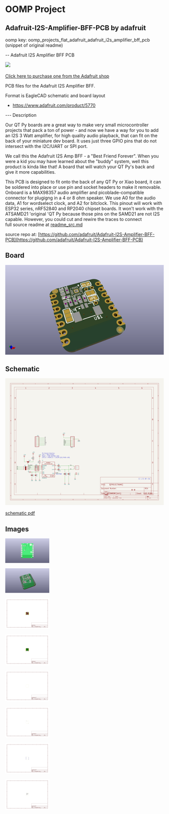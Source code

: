 # OOMP Project  
## Adafruit-I2S-Amplifier-BFF-PCB  by adafruit  
  
oomp key: oomp_projects_flat_adafruit_adafruit_i2s_amplifier_bff_pcb  
(snippet of original readme)  
  
-- Adafruit I2S Amplifier BFF PCB  
  
<a href="http://www.adafruit.com/products/5770"><img src="assets/5770.jpg?raw=true" width="500px"><br/>  
Click here to purchase one from the Adafruit shop</a>  
  
PCB files for the Adafruit I2S Amplifier BFF.   
  
Format is EagleCAD schematic and board layout  
* https://www.adafruit.com/product/5770  
  
--- Description  
  
Our QT Py boards are a great way to make very small microcontroller projects that pack a ton of power - and now we have a way for you to add an I2S 3 Watt amplifier, for high quality audio playback, that can fit on the back of your miniature dev board. It uses just three GPIO pins that do not intersect with the I2C/UART or SPI port.  
  
We call this the Adafruit I2S Amp BFF - a "Best Friend Forever". When you were a kid you may have learned about the "buddy" system, well this product is kinda like that! A board that will watch your QT Py's back and give it more capabilities.  
  
This PCB is designed to fit onto the back of any QT Py or Xiao board, it can be soldered into place or use pin and socket headers to make it removable. Onboard is a MAX98357 audio amplifier and picoblade-compatible connector for plugigng in a 4 or 8 ohm speaker. We use A0 for the audio data, A1 for wordselect clock, and A2 for bitclock. This pinout will work with ESP32 series, nRF52840 and RP2040 chipset boards. It won't work with the ATSAMD21 'original 'QT Py because those pins on the SAMD21 are not I2S capable. However, you could cut and rewire the traces to connect  
  full source readme at [readme_src.md](readme_src.md)  
  
source repo at: [https://github.com/adafruit/Adafruit-I2S-Amplifier-BFF-PCB](https://github.com/adafruit/Adafruit-I2S-Amplifier-BFF-PCB)  
## Board  
  
[![working_3d.png](working_3d_600.png)](working_3d.png)  
## Schematic  
  
[![working_schematic.png](working_schematic_600.png)](working_schematic.png)  
  
[schematic pdf](working_schematic.pdf)  
## Images  
  
[![working_3D_bottom.png](working_3D_bottom_140.png)](working_3D_bottom.png)  
  
[![working_3D_top.png](working_3D_top_140.png)](working_3D_top.png)  
  
[![working_assembly_page_01.png](working_assembly_page_01_140.png)](working_assembly_page_01.png)  
  
[![working_assembly_page_02.png](working_assembly_page_02_140.png)](working_assembly_page_02.png)  
  
[![working_assembly_page_03.png](working_assembly_page_03_140.png)](working_assembly_page_03.png)  
  
[![working_assembly_page_04.png](working_assembly_page_04_140.png)](working_assembly_page_04.png)  
  
[![working_assembly_page_05.png](working_assembly_page_05_140.png)](working_assembly_page_05.png)  
  
[![working_assembly_page_06.png](working_assembly_page_06_140.png)](working_assembly_page_06.png)  
